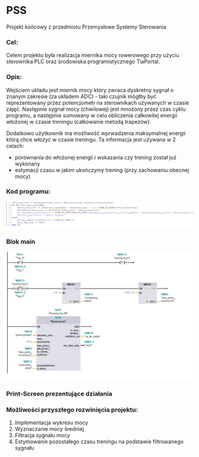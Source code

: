 # PSS

Projekt końcowy z przedmiotu Przemysłowe Systemy Sterowania

### Cel:

Celem projektu była realizacja miernika mocy rowerowego przy użyciu sterownika PLC oraz środowiska programistycznego TiaPortal. 

### Opis:

Wejściem układu jest miernik mocy który zwraca dyskretny sygnał o znanym zakresie (za układem ADC) - taki czujnik mógłby być reprezentowany przez potencjometr na sterownikach używanych w czasie zajęć. Następnie sygnał mocy (chwilowej) jest mnożony przez czas cyklu programu, a następnie sumowany w celu obliczenia całkowitej energii włożonej w czasie treningu (całkowanie metodą trapezów).

Dodatkowo użytkownik ma możliwość wprwadzenia maksymalnej energii którą chce włożyć w czasie treningu. Ta informacja jest używana w 2 celach:
  - porównania do włożonej energii i wskazania czy trening został już wykonany
  - estymacji czasu w jakim ukończymy trening (przy zachowaniu obecnej mocy)
  
  
### Kod programu:
![Alt text](zdjecia/kod.jpg?raw=true "kod_programu")

### Blok main
![Alt text](zdjecia/main.jpg?raw=true "main_programu")

### Print-Screen prezentujące działania
  
### Możliwości przyszłego rozwinięcia projektu:
1. Implementacja wykresu mocy
2. Wyznaczanie mocy średniej
3. Filtracja sygnału mocy
4. Estymowanie pozostałego czasu treningu na podstawie filtrowanego sygnału
